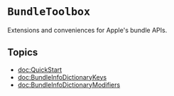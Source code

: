 # ``BundleToolbox``

Extensions and conveniences for Apple's bundle APIs.


## Topics

- <doc:QuickStart>
- <doc:BundleInfoDictionaryKeys>
- <doc:BundleInfoDictionaryModifiers>
